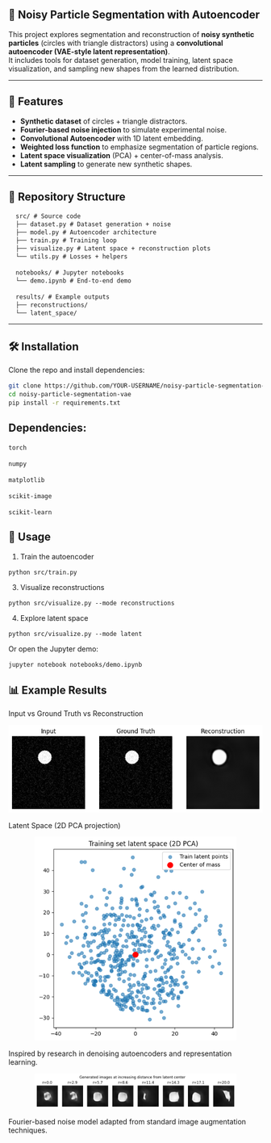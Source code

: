 ## 🧩 Noisy Particle Segmentation with Autoencoder

This project explores segmentation and reconstruction of **noisy synthetic particles** (circles with triangle distractors) using a **convolutional autoencoder (VAE-style latent representation)**.  
It includes tools for dataset generation, model training, latent space visualization, and sampling new shapes from the learned distribution.

---

## 🚀 Features
- **Synthetic dataset** of circles + triangle distractors.
- **Fourier-based noise injection** to simulate experimental noise.
- **Convolutional Autoencoder** with 1D latent embedding.
- **Weighted loss function** to emphasize segmentation of particle regions.
- **Latent space visualization** (PCA) + center-of-mass analysis.
- **Latent sampling** to generate new synthetic shapes.

---

## 📂 Repository Structure
```
  src/ # Source code
  ├── dataset.py # Dataset generation + noise
  ├── model.py # Autoencoder architecture
  ├── train.py # Training loop
  ├── visualize.py # Latent space + reconstruction plots
  └── utils.py # Losses + helpers
  
  notebooks/ # Jupyter notebooks
  └── demo.ipynb # End-to-end demo
  
  results/ # Example outputs
  ├── reconstructions/
  └── latent_space/
```
---

## 🛠 Installation
Clone the repo and install dependencies:
```bash
git clone https://github.com/YOUR-USERNAME/noisy-particle-segmentation-vae.git
cd noisy-particle-segmentation-vae
pip install -r requirements.txt
```
## Dependencies:
```
torch

numpy

matplotlib

scikit-image

scikit-learn

```
## 📖 Usage
1. Train the autoencoder
```
python src/train.py
```
3. Visualize reconstructions
```
python src/visualize.py --mode reconstructions
```
4. Explore latent space
```
python src/visualize.py --mode latent
```

Or open the Jupyter demo:
```
jupyter notebook notebooks/demo.ipynb
```
## 📊 Example Results

Input vs Ground Truth vs Reconstruction

<p align="center"> <img src="results/reconstructions/example.png" width="600"/> </p>

Latent Space (2D PCA projection)

<p align="center"> <img src="results/latent_space/pca.png" width="400"/> </p>

Inspired by research in denoising autoencoders and representation learning.
<p align="center"> <img src="results/latent_space/example2.png" width="400"/> </p>

Fourier-based noise model adapted from standard image augmentation techniques.
